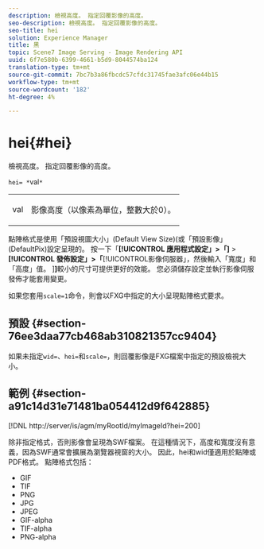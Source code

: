 ```yaml
---
description: 檢視高度。 指定回覆影像的高度。
seo-description: 檢視高度。 指定回覆影像的高度。
seo-title: hei
solution: Experience Manager
title: 黑
topic: Scene7 Image Serving - Image Rendering API
uuid: 6f7e580b-6399-4661-b5d9-8044574ba124
translation-type: tm+mt
source-git-commit: 7bc7b3a86fbcdc57cfdc31745fae3afc06e44b15
workflow-type: tm+mt
source-wordcount: '182'
ht-degree: 4%

---
```



# hei{#hei}

檢視高度。 指定回覆影像的高度。

`hei= *`val`*`

<table id="simpletable_627E67D201744588815325F3C55F76A5"> 
 <tr class="strow"> 
  <td class="stentry"> <p><span class="codeph"> <span class="varname"> val</span></span> </p> </td> 
  <td class="stentry"> <p>影像高度（以像素為單位，整數大於0）。 </p></td> 
 </tr> 
</table>

點陣格式是使用「預設視圖大小」(Default View Size)(或「預設影像」(DefaultPix)設定呈現的。 按一下「**[!UICONTROL 應用程式設定」>「]** > **[!UICONTROL 發佈設定」>「**[!UICONTROL &#x200B;影像伺服器」，然後輸入「寬度」和「高度」值。 ]**]**&#x200B;較小的尺寸可提供更好的效能。 您必須儲存設定並執行影像伺服發佈才能套用變更。

如果您套用`scale=1`命令，則會以FXG中指定的大小呈現點陣格式要求。

## 預設 {#section-76ee3daa77cb468ab310821357cc9404}

如果未指定`wid=`、`hei=`和`scale=`，則回覆影像是FXG檔案中指定的預設檢視大小。

## 範例 {#section-a91c14d31e71481ba054412d9f642885}

[!DNL http://server/is/agm/myRootId/myImageId?hei=200]

除非指定格式，否則影像會呈現為SWF檔案。 在這種情況下，高度和寬度沒有意義，因為SWF通常會擴展為瀏覽器視窗的大小。 因此，hei和wid僅適用於點陣或PDF格式。 點陣格式包括：

* GIF
* TIF
* PNG
* JPG
* JPEG
* GIF-alpha
* TIF-alpha
* PNG-alpha

